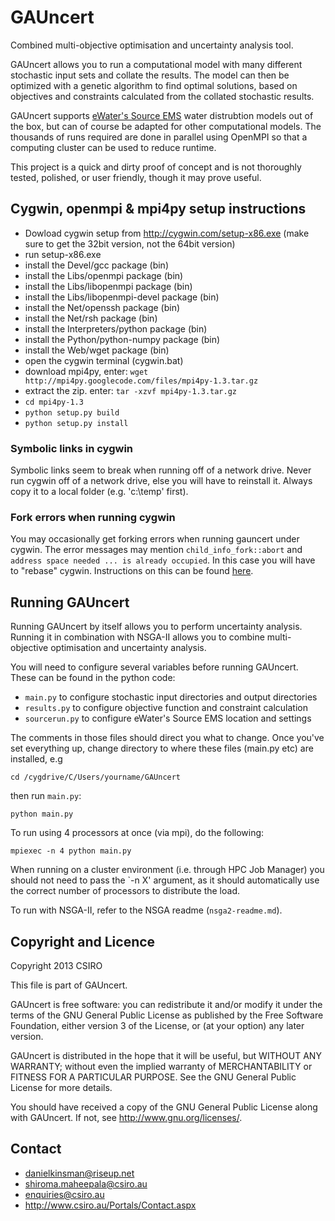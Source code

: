 GAUncert
========

Combined multi-objective optimisation and uncertainty analysis tool.

GAUncert allows you to run a computational model with many different stochastic input sets and collate the results. The model can then be optimized with a genetic algorithm to find optimal solutions, based on objectives and constraints calculated from the collated stochastic results.

GAUncert supports [eWater's Source EMS][1] water distrubtion models out of the box, but can of course be adapted for other computational models. The thousands of runs required are done in parallel using OpenMPI so  that a computing cluster can be used to reduce runtime.

This project is a quick and dirty proof of concept and is not thoroughly tested, polished, or user friendly, though it may prove useful.

[1]: http://www.ewater.com.au/products/ewater-source/

Cygwin, openmpi & mpi4py setup instructions
-------------------------------------------

* Dowload cygwin setup from http://cygwin.com/setup-x86.exe (make sure to get the 32bit version, not the 64bit version)
* run setup-x86.exe
* install the Devel/gcc package (bin)
* install the Libs/openmpi package (bin)
* install the Libs/libopenmpi package (bin)
* install the Libs/libopenmpi-devel package (bin)
* install the Net/openssh package (bin)
* install the Net/rsh package (bin)
* install the Interpreters/python package (bin)
* install the Python/python-numpy package (bin)
* install the Web/wget package (bin)
* open the cygwin terminal (cygwin.bat)
* download mpi4py, enter: `wget http://mpi4py.googlecode.com/files/mpi4py-1.3.tar.gz`
* extract the zip. enter: `tar -xzvf mpi4py-1.3.tar.gz`
* `cd mpi4py-1.3`
* `python setup.py build`
* `python setup.py install`

### Symbolic links in cygwin

Symbolic links seem to break when running off of a network drive. Never run cygwin off of a network drive, else you will have to reinstall it. Always copy it to a local folder (e.g. 'c:\temp' first).

### Fork errors when running cygwin

You may occasionally get forking errors when running gauncert under cygwin. The error messages may mention `child_info_fork::abort` and `address space needed
... is already occupied`. In this case you will have to "rebase" cygwin. Instructions on this can be found [here](http://cygwin.wikia.com/wiki/Rebaseall).

Running GAUncert
----------------

Running GAUncert by itself allows you to perform uncertainty analysis. Running it in combination with NSGA-II allows you to combine multi-objective optimisation and uncertainty analysis.

You will need to configure several variables before running GAUncert. These can be found in the python code:

* `main.py` to configure stochastic input directories and output directories
* `results.py` to configure objective function and constraint calculation
* `sourcerun.py` to configure eWater's Source EMS location and settings

The comments in those files should direct you what to change. Once you've set everything up, change directory to where these files (main.py etc) are installed, e.g

	cd /cygdrive/C/Users/yourname/GAUncert

then run `main.py`:

    python main.py

To run using 4 processors at once (via mpi), do the following:

    mpiexec -n 4 python main.py

When running on a cluster environment (i.e. through HPC Job Manager) you should not need to pass the `-n X' argument, as it should automatically use the correct number of processors to distribute the load.

To run with NSGA-II, refer to the NSGA readme (`nsga2-readme.md`).

Copyright and Licence
---------------------

Copyright 2013 CSIRO

This file is part of GAUncert.

GAUncert is free software: you can redistribute it and/or modify
it under the terms of the GNU General Public License as published by
the Free Software Foundation, either version 3 of the License, or
(at your option) any later version.

GAUncert is distributed in the hope that it will be useful,
but WITHOUT ANY WARRANTY; without even the implied warranty of
MERCHANTABILITY or FITNESS FOR A PARTICULAR PURPOSE.  See the
GNU General Public License for more details.

You should have received a copy of the GNU General Public License
along with GAUncert.  If not, see <http://www.gnu.org/licenses/>.

Contact
-------

* danielkinsman@riseup.net
* shiroma.maheepala@csiro.au
* enquiries@csiro.au
* http://www.csiro.au/Portals/Contact.aspx